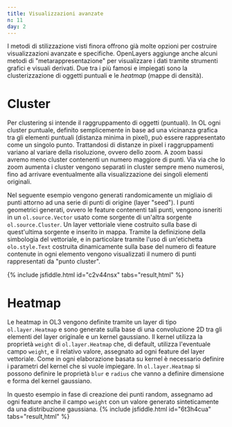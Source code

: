 ```yaml
---
title: Visualizzazioni avanzate
n: 11
day: 2
---
```

I metodi di stilizzazione visti finora offrono già molte opzioni per costruire visualizzazioni avanzate e specifiche. OpenLayers aggiunge anche alcuni metodi di "metarappresentazione" per visualizzare i dati tramite strumenti grafici e visuali derivati. Due tra i più famosi e impiegati sono la clusterizzazione di oggetti puntuali e le _heatmap_ (mappe di densità).

Cluster
=======
Per clustering si intende il raggruppamento di oggetti (puntuali). In OL ogni cluster puntuale, definito semplicemente in base ad una vicinanza grafica tra gli elementi puntuali (distanza minima in pixel), può essere rappresentato come un singolo punto. Trattandosi di distanze in pixel i raggruppamenti variano al variare della risoluzione, ovvero dello zoom. A zoom bassi avremo meno cluster contenenti un numero maggiore di punti. Via via che lo zoom aumenta i cluster vengono separati in cluster sempre meno numerosi, fino ad arrivare eventualmente alla visualizzazione dei singoli elementi originali.

Nel seguente esempio vengono generati randomicamente un migliaio di punti attorno ad una serie di punti di origine (layer "seed"). I punti geometrici generati, ovvero le feature contenenti tali punti, vengono isneriti in un `ol.source.Vector` usato come sorgente di un'altra sorgente `ol.source.Cluster`. Un layer vettoriale viene costruito sulla base di quest'ultima sorgente e inserito in mappa. Tramite la definizione della simbologia del vettoriale, e in particolare tramite l'uso di un'etichetta `olo.style.Text` costruita dinamicamente sulla base del numero di feature contenute in ogni elemento vengono visualizzati il numero di punti rappresentati da "punto cluster".

{% include jsfiddle.html id="c2v44nsx" tabs="result,html" %}

Heatmap
=======
Le heatmap in OL3 vengono definite tramite un layer di tipo `ol.layer.Heatmap` e sono generate sulla base di una convoluzione 2D tra gli elementi del layer originale e un kernel gaussiano. Il kernel utilizza la proprietà `weight` di `ol.layer.Heatmap` che, di default, utilizza l'eventuale campo `weight`, e il relativo valore, assegnato ad ogni feature del layer vettoriale.
Come in ogni elaborazione basata su kernel è necessario definire i parametri del kernel che si vuole impiegare. In `ol.layer.Heatmap` si possono definire le proprietà `blur` e `radius` che vanno a definire dimensione e forma del kernel gaussiano.

In questo esempio in fase di creazione dei punti random, assegnamo ad ogni feature anche il campo `weight` con un valore generato sinteticamente da una distribuzione gaussiana.
{% include jsfiddle.html id="6t3h4cua" tabs="result,html" %}
